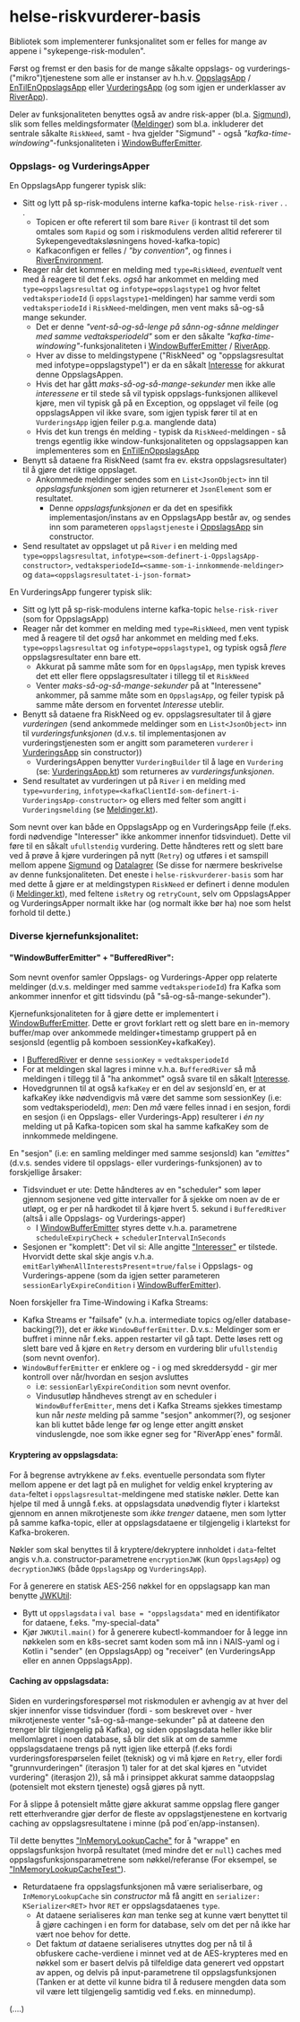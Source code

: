 # helse-riskvurderer-basis

Bibliotek som implementerer funksjonalitet som er felles for mange av appene i "sykepenge-risk-modulen".

Først og fremst er den basis for de mange såkalte oppslags- og vurderings-("mikro")tjenestene som alle
er instanser av h.h.v. 
[OppslagsApp](src/main/kotlin/no/nav/helse/risk/OppslagsApp.kt) / [EnTilEnOppslagsApp](src/main/kotlin/no/nav/helse/risk/EnTilEnOppslagsApp.kt)
eller [VurderingsApp](src/main/kotlin/no/nav/helse/risk/VurderingsApp.kt) (og som igjen er underklasser av [RiverApp](src/main/kotlin/no/nav/helse/risk/RiverApp.kt)).

Deler av funksjonaliteten benyttes også av andre risk-apper (bl.a. [Sigmund](https://github.com/navikt/helse-sigmund)),
slik som felles meldingsformater ([Meldinger](src/main/kotlin/no/nav/helse/risk/Meldinger.kt)) som bl.a. inkluderer det sentrale såkalte ```RiskNeed```,
samt - hva gjelder "Sigmund" - også *"kafka-time-windowing"*-funksjonaliteten i [WindowBufferEmitter](src/main/kotlin/no/nav/helse/buffer/WindowBufferEmitter.kt).


### Oppslags- og VurderingsApper

En OppslagsApp fungerer typisk slik:
 - Sitt og lytt på sp-risk-modulens interne kafka-topic `helse-risk-river` . . .
   - Topicen er ofte referert til som bare `River` 
     (i kontrast til det som omtales som `Rapid` og som i riskmodulens verden alltid refererer til Sykepengevedtaksløsningens hoved-kafka-topic)
   - Kafkaconfigen er felles / *"by convention"*, og finnes i [RiverEnvironment](src/main/kotlin/no/nav/helse/risk/RiverEnvironment.kt).
 - Reager når det kommer en melding med `type=RiskNeed`, *eventuelt* vent med å reagere til det f.eks. _også_ har ankommet 
   en melding med `type=oppslagsresultat` og `infotype=oppslagstype1` og hvor feltet `vedtaksperiodeId` (i `oppslagstype1`-meldingen) har samme verdi som `vedtaksperiodeId` i `RiskNeed`-meldingen, men vent maks så-og-så mange sekunder.
   - Det er denne *"vent-så-og-så-lenge på sånn-og-sånne meldinger med samme vedtaksperiodeId"* som er den 
     såkalte *"kafka-time-windowing"*-funksjonaliteten i [WindowBufferEmitter](src/main/kotlin/no/nav/helse/buffer/WindowBufferEmitter.kt) /
     [RiverApp](src/main/kotlin/no/nav/helse/risk/RiverApp.kt).
   - Hver av disse to meldingstypene ("RiskNeed" og "oppslagsresultat med infotype=oppslagstype1") er da en såkalt [Interesse](src/main/kotlin/no/nav/helse/risk/Interesse.kt) for akkurat denne OppslagsAppen.
   - Hvis det har gått _maks-så-og-så-mange-sekunder_ men ikke alle _interessene_ er til stede så vil typisk oppslags-funksjonen allikevel
     kjøre, men vil typisk gå på en Exception, og oppslaget vil feile (og oppslagsAppen vil ikke svare, som igjen typisk fører til
     at en `VurderingsApp` igjen feiler p.g.a. manglende data)
   - Hvis det kun trengs én melding - typisk da `RiskNeed`-meldingen - så trengs egentlig ikke window-funksjonaliteten og oppslagsappen kan implementeres som en [EnTilEnOppslagsApp](src/main/kotlin/no/nav/helse/risk/EnTilEnOppslagsApp.kt)
 - Benytt så dataene fra RiskNeed (samt fra ev. ekstra oppslagsresultater) til å gjøre det riktige oppslaget.
   - Ankommede meldinger sendes som en `List<JsonObject>` inn til _oppslagsfunksjonen_ som igjen returnerer et `JsonElement` som er resultatet.
     - Denne _oppslagsfunksjonen_ er da det en spesifikk implementasjon/instans av en OppslagsApp består av, og sendes inn som parameteren `oppslagstjeneste` 
       i [OppslagsApp](src/main/kotlin/no/nav/helse/risk/OppslagsApp.kt) sin constructor. 
 - Send resultatet av oppslaget ut på `River` i en melding med `type=oppslagsresultat`, `infotype=<som-definert-i-OppslagsApp-constructor>`,
   `vedtaksperiodeId=<samme-som-i-innkommende-meldinger>` og `data=<oppslagsresultatet-i-json-format>`

En VurderingsApp fungerer typisk slik:
 - Sitt og lytt på sp-risk-modulens interne kafka-topic `helse-risk-river` (som for OppslagsApp)
 - Reager når det kommer en melding med `type=RiskNeed`, men vent typisk med å reagere til det _også_ har ankommet
   en melding med f.eks. `type=oppslagsresultat` og `infotype=oppslagstype1`, og typisk også _flere_ oppslagsresultater enn bare ett.
   - Akkurat på samme måte som for en `OppslagsApp`, men typisk kreves det ett eller flere oppslagsresultater i tillegg til et `RiskNeed`
   - Venter _maks-så-og-så-mange-sekunder_ på at "Interessene" ankommer, på samme måte som en `OppslagsApp`, og feiler typisk på samme måte dersom en forventet _Interesse_ uteblir.
 - Benytt så dataene fra RiskNeed og ev. oppslagsresultater til å gjøre _vurderingen_ 
   (send ankommede meldinger som en `List<JsonObject>` inn til _vurderingsfunksjonen_ 
   (d.v.s. til implementasjonen av vurderingstjenesten som er angitt som parameteren `vurderer` i [VurderingsApp](src/main/kotlin/no/nav/helse/risk/VurderingsApp.kt) sin constructor))
   - VurderingsAppen benytter `VurderingBuilder` til å lage en `Vurdering` (se: [VurderingsApp.kt](src/main/kotlin/no/nav/helse/risk/VurderingsApp.kt)) som returneres av _vurderingsfunksjonen_.
 - Send resultatet av vurderingen ut på `River` i en melding med `type=vurdering`, `infotype=<kafkaClientId-som-definert-i-VurderingsApp-constructor>` 
   og ellers med felter som angitt i `Vurderingsmelding` (se [Meldinger.kt](src/main/kotlin/no/nav/helse/risk/Meldinger.kt)).

Som nevnt over kan både en OppslagsApp og en VurderingsApp feile (f.eks. fordi nødvendige "Interesser" ikke ankommer innenfor tidsvinduet). 
Dette vil føre til en såkalt `ufullstendig` vurdering. Dette håndteres rett og slett bare ved å prøve å kjøre vurderingen på nytt (`Retry`) og utføres
i et samspill mellom appene [Sigmund](https://github.com/navikt/helse-sigmund) og [Datalagrer](https://github.com/navikt/helse-risk-datalagrer)
(Se disse for nærmere beskrivelse av denne funksjonaliteten. Det eneste i `helse-riskvurderer-basis` som har med dette å gjøre er at 
meldingstypen `RiskNeed` er definert i denne modulen (i [Meldinger.kt](src/main/kotlin/no/nav/helse/risk/Meldinger.kt)), med feltene `isRetry` og `retryCount`,
selv om OppslagsApper og VurderingsApper normalt ikke har (og normalt ikke bør ha) noe som helst forhold til dette.)


### Diverse kjernefunksjonalitet:


#### "WindowBufferEmitter" + "BufferedRiver":

Som nevnt ovenfor samler Oppslags- og Vurderings-Apper opp relaterte meldinger (d.v.s. meldinger med samme `vedtaksperiodeId`) fra Kafka som ankommer innenfor et gitt tidsvindu (på "så-og-så-mange-sekunder").

Kjernefunksjonaliteten for å gjøre dette er implementert i [WindowBufferEmitter](src/main/kotlin/no/nav/helse/buffer/WindowBufferEmitter.kt).
Dette er grovt forklart rett og slett bare en in-memory buffer/map over ankommede meldinger+timestamp gruppert på en sesjonsId (egentlig på komboen sessionKey+kafkaKey).
 - I [BufferedRiver](src/main/kotlin/no/nav/helse/risk/BufferedRiver.kt) er denne `sessionKey` = `vedtaksperiodeId`
 - For at meldingen skal lagres i minne v.h.a. `BufferedRiver` så må meldingen i tillegg til å "ha ankommet" også svare til en såkalt [Interesse](src/main/kotlin/no/nav/helse/risk/Interesse.kt).
 - Hovedgrunnen til at også `kafkaKey` er en del av sesjonsId´en, er at kafkaKey ikke nødvendigvis må være det samme som sessionKey (i.e: som vedtaksperiodeId), _men_:
   Den _må_ være felles innad i en sesjon, fordi en sesjon (i en Oppslags- eller Vurderings-App) resulterer i _én ny_ melding ut på Kafka-topicen som skal ha samme kafkaKey som de innkommede meldingene.

En "sesjon" (i.e: en samling meldinger med samme sesjonsId) kan _"emittes"_ (d.v.s. sendes videre til oppslags- eller vurderings-funksjonen) av to forskjellige årsaker:
 - Tidsvinduet er ute: Dette håndteres av en "scheduler" som løper gjennom sesjonene ved gitte intervaller for å sjekke om noen av de er utløpt,
   og er per nå hardkodet til å kjøre hvert 5. sekund i `BufferedRiver` (altså i alle Oppslags- og Vurderings-apper) 
   - I [WindowBufferEmitter](src/main/kotlin/no/nav/helse/buffer/WindowBufferEmitter.kt) styres dette v.h.a. parametrene `scheduleExpiryCheck` + `schedulerIntervalInSeconds`
 - Sesjonen er "komplett": Det vil si: Alle angitte ["Interesser"](src/main/kotlin/no/nav/helse/risk/Interesse.kt) er tilstede. 
   Hvorvidt dette skal skje angis v.h.a. `emitEarlyWhenAllInterestsPresent`=`true/false` i Oppslags- og Vurderings-appene 
   (som da igjen setter parameteren `sessionEarlyExpireCondition` i [WindowBufferEmitter](src/main/kotlin/no/nav/helse/buffer/WindowBufferEmitter.kt)).
 
Noen forskjeller fra Time-Windowing i Kafka Streams:
 - Kafka Streams er "failsafe" (v.h.a. intermediate topics og/eller database-backing(?)), det er _ikke_ `WindowBufferEmitter`. D.v.s.: Meldinger som er buffret i minne når f.eks. appen restarter vil gå tapt.
   Dette løses rett og slett bare ved å kjøre en `Retry` dersom en vurdering blir `ufullstendig` (som nevnt ovenfor).
 - `WindowBufferEmitter` er enklere og - i og med skreddersydd - gir mer kontroll over når/hvordan en sesjon avsluttes
   - i.e: `sessionEarlyExpireCondition` som nevnt ovenfor.
   - Vindusutløp håndheves strengt av en scheduler i `WindowBufferEmitter`, mens det i Kafka Streams sjekkes timestamp kun når _neste_ melding på samme "sesjon" ankommer(?),
     og sesjoner kan bli kuttet både lenge før og lenge etter angitt ønsket vinduslengde, noe som ikke egner seg for "RiverApp´enes" formål.


#### Kryptering av oppslagsdata:

For å begrense avtrykkene av f.eks. eventuelle persondata som flyter mellom appene er det lagt på en mulighet for veldig enkel kryptering av `data`-feltet i `oppslagsresultat`-meldingene med statiske nøkler.
Dette kan hjelpe til med å unngå f.eks. at oppslagsdata unødvendig flyter i klartekst gjennom en annen mikrotjeneste som _ikke trenger_ dataene, 
men som lytter på samme kafka-topic, eller at oppslagsdataene er tilgjengelig i klartekst for Kafka-brokeren.

Nøkler som skal benyttes til å kryptere/dekryptere innholdet i `data`-feltet angis v.h.a. constructor-parametrene `encryptionJWK` (kun `OppslagsApp`) 
og `decryptionJWKS` (både `OppslagsApp` og `VurderingsApp`).

For å generere en statisk AES-256 nøkkel for en oppslagsapp kan man benytte [JWKUtil](src/test/kotlin/no/nav/helse/crypto/JWKUtil.kt):
 - Bytt ut `oppslagsdata` i `val base = "oppslagsdata"` med en identifikator for dataene, f.eks. "my-special-data"
 - Kjør `JWKUtil.main()` for å generere kubectl-kommandoer for å legge inn nøkkelen som en k8s-secret samt koden som må inn i 
   NAIS-yaml og i Kotlin i "sender" (en OppslagsApp) og "receiver" (en VurderingsApp eller en annen OppslagsApp).


#### Caching av oppslagsdata:

Siden en vurderingsforespørsel mot riskmodulen er avhengig av at hver del skjer innenfor visse tidsvinduer 
(fordi - som beskrevet over - hver mikrotjeneste venter "så-og-så-mange-sekunder" på at dateene den trenger blir tilgjengelig på Kafka),
og siden oppslagsdata heller ikke blir mellomlagret i noen database, så blir det slik at om de samme oppslagsdataene trengs på nytt igjen like etterpå
(f.eks fordi vurderingsforespørselen feilet (teknisk) og vi må kjøre en `Retry`, eller fordi "grunnvurderingen" (iterasjon 1) taler for at det skal kjøres
en "utvidet vurdering" (iterasjon 2)), så må i prinsippet akkurat samme dataoppslag (potensielt mot ekstern tjeneste) også gjøres på nytt.

For å slippe å potensielt måtte gjøre akkurat samme oppslag flere ganger rett etterhverandre gjør derfor de fleste av oppslagstjenestene en kortvarig caching
av oppslagsresultatene i minne (på pod´en/app-instansen).

Til dette benyttes ["InMemoryLookupCache"](src/main/kotlin/no/nav/helse/risk/cache/InMemoryLookupCache.kt) for å "wrappe" en oppslagsfunksjon hvorpå
resultatet (med mindre det er `null`) caches med oppslagsfunksjonsparametrene som nøkkel/referanse (For eksempel, se ["InMemoryLookupCacheTest"](src/test/kotlin/no/nav/helse/risk/cache/InMemoryLookupCacheTest.kt)).

- Returdataene fra oppslagsfunksjonen må være serialiserbare, og `InMemoryLookupCache` sin _constructor_ må få angitt en `serializer: KSerializer<RET>` hvor `RET` er oppslagsdataenes `type`. 
  - At dataene serialiseres _kan_ man tenke seg at kunne vært benyttet til å gjøre cachingen i en form for database, selv om det per nå ikke har vært noe behov for dette. 
  - Det faktum _at_ dataene serialiseres utnyttes dog per nå til å obfuskere cache-verdiene i minnet ved at de AES-krypteres med en nøkkel som er basert delvis
    på tilfeldige data generert ved oppstart av appen, og delvis på input-parametrene til oppslagsfunksjonen (Tanken er at dette vil kunne bidra til å redusere
    mengden data som vil være lett tilgjengelig samtidig ved f.eks. en minnedump).

(....)
